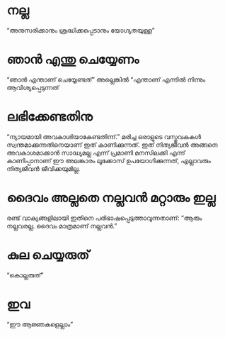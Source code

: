 # നല്ല
“അനുസരിക്കാനും ശ്രദ്ധിക്കപ്പെടാനും യോഗ്യതയുള്ള”
# ഞാൻ എന്തു ചെയ്യേണം
“ഞാൻ എന്താണ് ചെയ്യേണ്ടത്” അല്ലെങ്കിൽ “എന്താണ് എന്നിൽ നിന്നും ആവിശ്യപ്പെടുന്നത്
# ലഭിക്കേണ്ടതിനു
“ന്യായമായി അവകാശിയാകേണ്ടതിന്ന്.” മരിച്ച ഒരാളുടെ വസ്തുവകകൾ സ്വന്തമാക്കുന്നതിനെയാണ് ഇത് കാണിക്കുന്നത്. ഇത് നിത്യജീവൻ അങ്ങനെ അവകാശമാക്കാൻ സാദ്ധ്യമല്ല എന്ന് പ്രമാണി മനസിലക്കി എന്ന് കാണിപ്പാനാണ് ഈ അലങ്കാരം ലൂക്കോസ് ഉപയോഗിക്കുന്നത്, എല്ലാവരും നിത്യജീവൻ ജീവിക്കയുമില്ല.
# ദൈവം അല്ലതെ നല്ലവൻ മറ്റാരും ഇല്ല
രണ്ട് വാക്യങ്ങളിലായി ഇതിനെ പരിഭാഷപ്പെടുത്താവുന്നതാണ്: “ആരും നല്ലവരല്ല. ദൈവം മാത്രമാണ് നല്ലവൻ.”
# കുല ചെയ്യരുത്
“കൊല്ലരുത്”
# ഇവ
“ഈ ആജ്ഞകളെല്ലാം”
